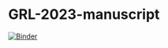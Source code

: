 # GRL-2023-manuscript

[![Binder](https://mybinder.org/badge_logo.svg)](https://mybinder.org/v2/gh/ruth-moorman/GRL-2023-manuscript/HEAD)
